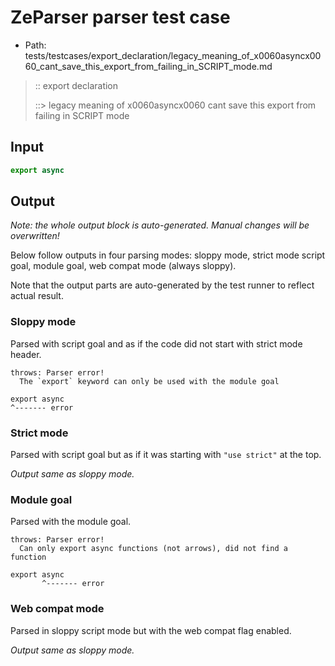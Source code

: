 # ZeParser parser test case

- Path: tests/testcases/export_declaration/legacy_meaning_of_x0060asyncx0060_cant_save_this_export_from_failing_in_SCRIPT_mode.md

> :: export declaration
>
> ::> legacy meaning of x0060asyncx0060 cant save this export from failing in SCRIPT mode

## Input

`````js
export async
`````

## Output

_Note: the whole output block is auto-generated. Manual changes will be overwritten!_

Below follow outputs in four parsing modes: sloppy mode, strict mode script goal, module goal, web compat mode (always sloppy).

Note that the output parts are auto-generated by the test runner to reflect actual result.

### Sloppy mode

Parsed with script goal and as if the code did not start with strict mode header.

`````
throws: Parser error!
  The `export` keyword can only be used with the module goal

export async
^------- error
`````

### Strict mode

Parsed with script goal but as if it was starting with `"use strict"` at the top.

_Output same as sloppy mode._

### Module goal

Parsed with the module goal.

`````
throws: Parser error!
  Can only export async functions (not arrows), did not find a function

export async
       ^------- error
`````


### Web compat mode

Parsed in sloppy script mode but with the web compat flag enabled.

_Output same as sloppy mode._
